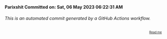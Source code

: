 **Parixshit Committed on: Sat, 06 May 2023 06:22:31 AM** <!-- 5a1f9b50-3666-4584-aa60-163b5acf0b94 -->

###### This is an automated commit generated by a GitHub Actions workflow.

<div align="right"><sub><sup><a href="https://github.com/Parixshit/AutoCommit.git">Read me</a></sup></sub></div>
